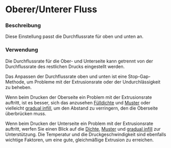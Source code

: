 Oberer/Unterer Fluss
====
### **Beschreibung**
Diese Einstellung passt die Durchflussrate für oben und unten an.

### **Verwendung**
Die Durchflussrate für die Ober- und Unterseite kann getrennt von der Durchflussrate des restlichen Drucks eingestellt werden.

Das Anpassen der Durchflussrate oben und unten ist eine Stop-Gap-Methode, um Probleme mit der Extrusionsrate oder der Undurchlässigkeit zu beheben.

Wenn beim Drucken der Oberseite ein Problem mit der Extrusionsrate auftritt, ist es besser, sich das anzusehen [Fülldichte](../infill/infill_sparse_density.md) und [Muster](../infill/infill_pattern.md) oder vielleicht [gradual infill](../infill/gradual_infill_steps.md), um den Abstand zu verringern, den die Oberseite überbrücken muss. 

Wenn beim Drucken der Unterseite ein Problem mit der Extrusionsrate auftritt, werfen Sie einen Blick auf die [Dichte](../support/support_infill_rate.md), [Muster](../support/support_pattern.md) und [gradual infill](../support/gradual_support_infill_steps.md) zur Unterstützung. Die Temperatur und die Druckgeschwindigkeit sind ebenfalls wichtige Faktoren, um eine gute, gleichmäßige Extrusion zu erreichen.

